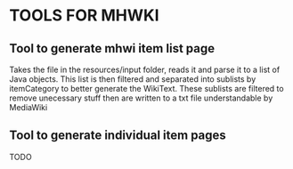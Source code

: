 # TOOLS FOR MHWKI

## Tool to generate mhwi item list page
Takes the file in the resources/input folder, reads it and parse it to a list of Java objects.
This list is then filtered and separated into sublists by itemCategory to better generate the WikiText.
These sublists are filtered to remove unecessary stuff then are written to a txt file understandable by MediaWiki

## Tool to generate individual item pages
TODO